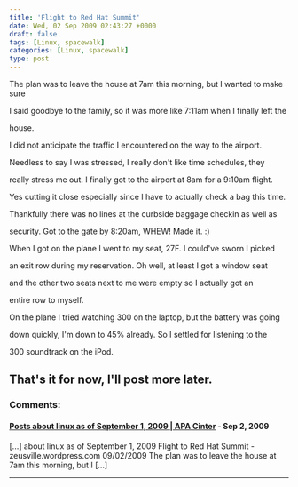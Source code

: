 ```yaml
---
title: 'Flight to Red Hat Summit'
date: Wed, 02 Sep 2009 02:43:27 +0000
draft: false
tags: [Linux, spacewalk]
categories: [Linux, spacewalk]
type: post
---
```


The plan was to leave the house at 7am this morning, but I wanted to make sure

I said goodbye to the family, so it was more like 7:11am when I finally left the

house.

I did not anticipate the traffic I encountered on the way to the airport.

Needless to say I was stressed, I really don't like time schedules, they

really stress me out. I finally got to the airport at 8am for a 9:10am flight.

Yes cutting it close especially since I have to actually check a bag this time.

Thankfully there was no lines at the curbside baggage checkin as well as

security. Got to the gate by 8:20am, WHEW! Made it. :)

When I got on the plane I went to my seat, 27F. I could've sworn I picked

an exit row during my reservation. Oh well, at least I got a window seat

and the other two seats next to me were empty so I actually got an

entire row to myself.

On the plane I tried watching 300 on the laptop, but the battery was going

down quickly, I'm down to 45% already. So I settled for listening to the

300 soundtrack on the iPod.

That's it for now, I'll post more later.
---
### Comments:
#### [Posts about linux as of September 1, 2009 | APA Cinter](http://www.apacinter.com/2009/09/01/posts-about-linux-as-of-september-1-2009/ "") - <time datetime="2009-09-01 23:08:46">Sep 2, 2009</time>

\[...\] about linux as of September 1, 2009 Flight to Red Hat Summit - zeusville.wordpress.com 09/02/2009 The plan was to leave the house at 7am this morning, but I \[...\]
<hr />
